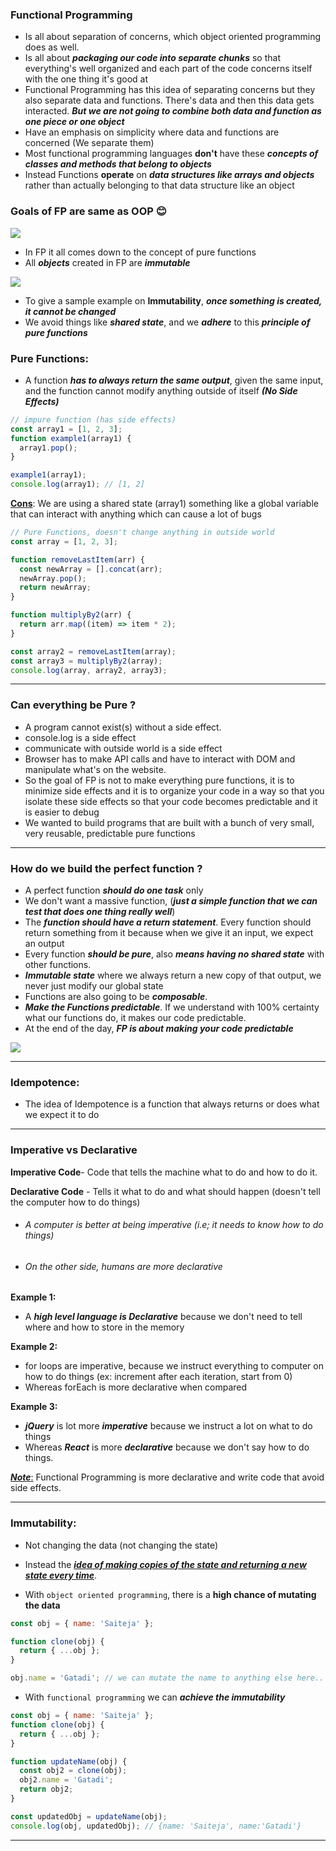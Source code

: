 ### Functional Programming

- Is all about separation of concerns, which object oriented programming does as well.
- Is all about **_packaging our code into separate chunks_** so that everything's well organized and each part of the code concerns itself with the one thing it's good at
- Functional Programming has this idea of separating concerns but they also separate data and functions. There's data and then this data gets interacted. **_But we are not going to combine both data and function as one piece or one object_**
- Have an emphasis on simplicity where data and functions are concerned (We separate them)
- Most functional programming languages **don't** have these **_concepts of classes and methods that belong to objects_**
- Instead Functions **operate** on **_data structures like arrays and objects_** rather than actually belonging to that data structure like an object

### **Goals of FP are same as OOP** 😊

<img src="./images_used/FP-1.png">




- In FP it all comes down to the concept of pure functions
- All **_objects_** created in FP are **_immutable_**

<img src="./images_used/FP-2.png">


- To give a sample example on **Immutability**, **_once something is created, it cannot be changed_**
- We avoid things like **_shared state_**, and we **_adhere_** to this **_principle of pure functions_**

### Pure Functions:

- A function **_has to always return the same output_**, given the same input, and the function cannot modify anything outside of itself **_(No Side Effects)_**

```js
// impure function (has side effects)
const array1 = [1, 2, 3];
function example1(array1) {
  array1.pop();
}

example1(array1);
console.log(array1); // [1, 2]
```

<b><u>Cons</u></b>: We are using a shared state (array1) something like a global variable that can interact with anything which can cause a lot of bugs

```js
// Pure Functions, doesn't change anything in outside world
const array = [1, 2, 3];

function removeLastItem(arr) {
  const newArray = [].concat(arr);
  newArray.pop();
  return newArray;
}

function multiplyBy2(arr) {
  return arr.map((item) => item * 2);
}

const array2 = removeLastItem(array);
const array3 = multiplyBy2(array);
console.log(array, array2, array3);
```

---

### Can everything be Pure ?

- A program cannot exist(s) without a side effect.
- console.log is a side effect
- communicate with outside world is a side effect
- Browser has to make API calls and have to interact with DOM and manipulate what's on the website.
- So the goal of FP is not to make everything pure functions, it is to minimize side effects and it is to organize your code in a way so that you isolate these side effects so that your code becomes predictable and it is easier to debug
- We wanted to build programs that are built with a bunch of very small, very reusable, predictable pure functions

---

### How do we build the perfect function ?

- A perfect function **_should do one task_** only
- We don't want a massive function, (**_just a simple function that we can test that does one thing really well_**)
- The **_function should have a return statement_**. Every function should return something from it because when we give it an input, we expect an output
- Every function **_should be pure_**, also **_means having no shared state_** with other functions.
- **_Immutable state_** where we always return a new copy of that output, we never just modify our global state
- Functions are also going to be **_composable_**.
- **_Make the Functions predictable_**. If we understand with 100% certainty what our functions do, it makes our code predictable.
- At the end of the day, **_FP is about making your code predictable_**

<img src="./images_used/FP-3.png">


---

### Idempotence:

- The idea of Idempotence is a function that always returns or does what we expect it to do

---

### Imperative vs Declarative

**Imperative Code**- Code that tells the machine what to do and how to do it.

**Declarative Code** - Tells it what to do and what should happen (doesn't tell the computer how to do things)

- ###### A computer is better at being imperative (i.e; it needs to know how to do things)

- ###### On the other side, humans are more declarative

**Example 1:**

- A **_high level language is Declarative_** because we don't need to tell where and how to store in the memory

**Example 2:**

- for loops are imperative, because we instruct everything to computer on how to do things (ex: increment after each iteration, start from 0)
- Whereas forEach is more declarative when compared

**Example 3:**

- **_jQuery_** is lot more **_imperative_** because we instruct a lot on what to do things
- Whereas **_React_** is more **_declarative_** because we don't say how to do things.

<u>**_Note_**:</u> Functional Programming is more declarative and write code that avoid side effects.

---

### Immutability:

- Not changing the data (not changing the state)
- Instead the <ins>**_idea of making copies of the state and returning a new state every time_**</ins>.

- With `object oriented programming`, there is a **high chance of mutating the data**

```js
const obj = { name: 'Saiteja' };

function clone(obj) {
  return { ...obj };
}

obj.name = 'Gatadi'; // we can mutate the name to anything else here..
```

- With `functional programming` we can ***achieve the immutability***

```js
const obj = { name: 'Saiteja' };
function clone(obj) {
  return { ...obj };
}

function updateName(obj) {
  const obj2 = clone(obj);
  obj2.name = 'Gatadi';
  return obj2;
}

const updatedObj = updateName(obj);
console.log(obj, updatedObj); // {name: 'Saiteja', name:'Gatadi'}
```

---
